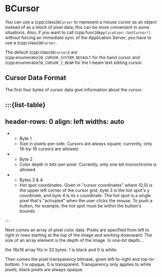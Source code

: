 # BCursor

You can use a {cpp:class}`BCursor` to represent a mouse cursor as an object
instead of as a block of pixel data; this can be more convenient in some
situations. Also, if you want to call {cpp:func}`BApplication::SetCursor()`
without forcing an immediate sync of the Application Server, you have to
use a {cpp:class}`BCursor`.

The default {cpp:class}`BCursor`s are
{cpp:enumerator}`B_CURSOR_SYSTEM_DEFAULT` for the hand cursor and
{cpp:enumerator}`B_CURSOR_I_BEAM` for the I-beam text editing cursor.

## Cursor Data Format

The first four bytes of cursor data give information about the cursor:

:::{list-table}
---
header-rows: 0
align: left
widths: auto
---
-
	- Byte 1
	- Size in pixels-per-side. Cursors are always square; currently, only
		16-by-16 cursors are allowed.
-
	- Byte 2
	- Color depth in bits-per-pixel. Currently, only one-bit monochrome is
		allowed.
-
	- Bytes 3 & 4
	- Hot spot coordinates. Given in "cursor coordinates" where (0,0) is the
		upper left corner of the cursor grid, byte 3 is the hot spot's y
		coordinate, and byte 4 is its x coordinate. The hot spot is a single pixel
		that's "activated" when the user clicks the mouse. To push a button, for
		example, the hot spot must be within the button's bounds.

:::

Next comes an array of pixel color data. Pixels are specified from left to
right in rows starting at the top of the image and working downward. The
size of an array element is the depth of the image. In one-bit depth…

the 16x16 array fits in 32 bytes. 1 is black and 0 is white.

Then comes the pixel transparency bitmask, given left-to-right and
top-to-bottom. 1 is opaque, 0 is transparent. Transparency only applies to
white pixels, black pixels are always opaque.
